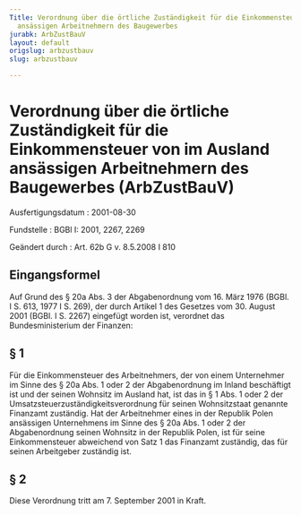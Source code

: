 ```yaml
---
Title: Verordnung über die örtliche Zuständigkeit für die Einkommensteuer von im Ausland
  ansässigen Arbeitnehmern des Baugewerbes
jurabk: ArbZustBauV
layout: default
origslug: arbzustbauv
slug: arbzustbauv

---
```


# Verordnung über die örtliche Zuständigkeit für die Einkommensteuer von im Ausland ansässigen Arbeitnehmern des Baugewerbes (ArbZustBauV)

Ausfertigungsdatum
:   2001-08-30

Fundstelle
:   BGBl I: 2001, 2267, 2269

Geändert durch
:   Art. 62b G v. 8.5.2008 I 810


## Eingangsformel

Auf Grund des § 20a Abs. 3 der Abgabenordnung vom 16. März 1976 (BGBl.
I S. 613, 1977 I S. 269), der durch Artikel 1 des Gesetzes vom 30.
August 2001 (BGBl. I S. 2267) eingefügt worden ist, verordnet das
Bundesministerium der Finanzen:


## § 1

Für die Einkommensteuer des Arbeitnehmers, der von einem Unternehmer
im Sinne des § 20a Abs. 1 oder 2 der Abgabenordnung im Inland
beschäftigt ist und der seinen Wohnsitz im Ausland hat, ist das in § 1
Abs. 1 oder 2 der Umsatzsteuerzuständigkeitsverordnung für seinen
Wohnsitzstaat genannte Finanzamt zuständig. Hat der Arbeitnehmer eines
in der Republik Polen ansässigen Unternehmens im Sinne des § 20a Abs.
1 oder 2 der Abgabenordnung seinen Wohnsitz in der Republik Polen, ist
für seine Einkommensteuer abweichend von Satz 1 das Finanzamt
zuständig, das für seinen Arbeitgeber zuständig ist.


## § 2

Diese Verordnung tritt am 7. September 2001 in Kraft.

